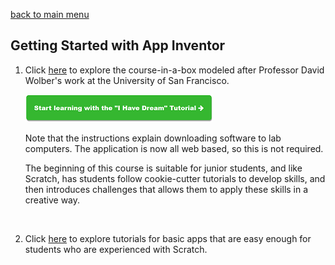[back to main menu](https://lindsaycullum.github.io/cs-resource-instructions)

## Getting Started with App Inventor

<ol>
  <li>Click <a href="http://www.appinventor.org/content/CourseInABox/Intro/courseinabox" target="_blank">here</a> to explore the course-in-a-box modeled after Professor David Wolber's work at the University of San Francisco. 
    <p><a href="http://www.appinventor.org/content/CourseInABox/Intro/IHaveADream" target="_blank" ><img src="images/IHaveADreamButton.png" alt="I have a Dream Button"></a></p>
    <p>Note that the instructions explain downloading software to lab computers. The application is now all web based, so this is not required.</p><p></p> 
    <p>The beginning of this course is suitable for junior students, and like Scratch, has students follow cookie-cutter tutorials to develop skills, and then introduces challenges that allows them to apply these skills in a creative way.<p></p></li>
  <p><img src=></p>

  <li>Click <a href="http://www.appinventor.org/content/ai2apps/simpleApps" target="_blank">here</a> to explore tutorials for basic apps that are easy enough for students who are experienced with Scratch.  </li>
   
</ol>

